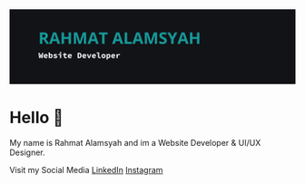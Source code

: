 <img src='Baner.png'/>

# Hello 👋

My name is Rahmat Alamsyah and im a Website Developer & UI/UX Designer.

Visit my Social Media 
<a href="https://linkedin.com/in/rahmat-alamsyah">LinkedIn</a>
<a href="https://instagram.com/rahmatalamsyah2">Instagram</a>
